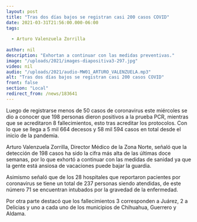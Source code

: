 ```yaml
---
layout: post
title: "Tras dos días bajos se registran casi 200 casos COVID"
date: 2021-03-31T21:56:00.000-06:00
tags:
  
  - Arturo Valenzuela Zorrilla
  
author: nil
description: "Exhortan a continuar con las medidas preventivas."
image: "/uploads/2021/images-diapositiva3-297.jpg"
video: nil
audio: "/uploads/2021/audio-MW01_ARTURO_VALENZUELA.mp3"
alt: "Tras dos días bajos se registran casi 200 casos COVID"
front: false
section: "Local"
redirect_from: /news/183641
---
```


Luego de registrarse menos de 50 casos de coronavirus este miércoles se dio a conocer que 198 personas dieron positivos a la prueba PCR, mientras que se acreditaron 8 fallecimientos, esto tras acreditar los protocolos. Con lo que se llega a 5 mil 664 decesos y 58 mil 594 casos en total desde el inicio de la pandemia.

Arturo Valenzuela Zorrilla, Director Médico de la Zona Norte, señaló que la detección de 198 casos ha sido la cifra más alta de las últimas doce semanas, por lo que exhortó a continuar con las medidas de sanidad ya que la gente está ansiosa de vacaciones puede bajar la guardia. 

Asimismo señaló que de los 28 hospitales que reportaron pacientes por coronavirus se tiene un total de 237 personas siendo atendidas, de este número 71 se encuentran intubados por la gravedad de la enfermedad.

Por otra parte destacó que los fallecimientos 3 corresponden a Juárez, 2 a Delicias y uno a cada uno de los municipios de Chihuahua, Guerrero y Aldama.
